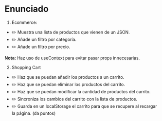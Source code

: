 # Enunciado

1. Ecommerce:

+ ✏️ Muestra una lista de productos que vienen de un JSON.
+ ✏️ Añade un filtro por categoría.
+ ✏️ Añade un filtro por precio.

**Nota:** Haz uso de useContext para evitar pasar props innecesarias.

2. Shopping Cart

+ ✏️ Haz que se puedan añadir los productos a un carrito.
+ ✏️ Haz que se puedan eliminar los productos del carrito.
+ ✏️ Haz que se puedan modificar la cantidad de productos del carrito.
+ ✏️ Sincroniza los cambios del carrito con la lista de productos.
+ ✏️ Guarda en un localStorage el carrito para que se recupere al recargar la página. (da puntos)
